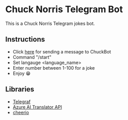 # Chuck Norris Telegram Bot

This is a Chuck Norris Telegram jokes bot.
 
## Instructions
* Click [here](https://t.me/chuck123_bot) for sending a message to ChuckBot
* Command "/start"
* Set langauge <language_name>
* Enter number between 1-100 for a joke
* Enjoy :grin:

## Libraries
* [Telegraf](https://github.com/telegraf/telegraf)
* [Azure AI Translator API](https://learn.microsoft.com/en-us/azure/ai-services/translator/)
* [cheerio](https://www.npmjs.com/package/cheerio)